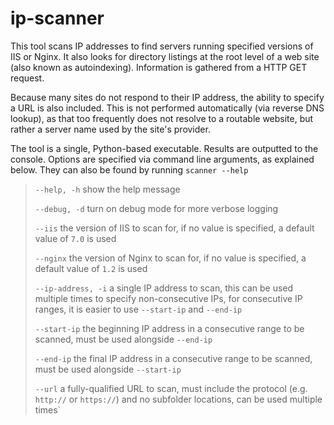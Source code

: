 # ip-scanner

This tool scans IP addresses to find servers running specified versions of IIS or Nginx. It also looks for directory listings at the root level of a web site (also known as autoindexing). Information is gathered from a HTTP GET request.

Because many sites do not respond to their IP address, the ability to specify a URL is also included. This is not performed automatically (via reverse DNS lookup), as that too frequently does not resolve to a routable website, but rather a server name used by the site's provider.

The tool is a single, Python-based executable. Results are outputted to the console. Options are specified via command line arguments, as explained below. They can also be found by running `scanner --help`

> `--help, -h` show the help message
>
> `--debug, -d` turn on debug mode for more verbose logging
>
> `--iis` the version of IIS to scan for, if no value is specified, a default value of `7.0` is used
>
> `--nginx` the version of Nginx to scan for, if no value is specified, a default value of `1.2` is used
>
> `--ip-address, -i` a single IP address to scan, this can be used multiple times to specify non-consecutive IPs, for consecutive IP ranges, it is easier to use `--start-ip` and `--end-ip`
>
> `--start-ip` the beginning IP address in a consecutive range to be scanned, must be used alongside `--end-ip`
>
> `--end-ip` the final IP address in a consecutive range to be scanned, must be used alongside `--start-ip`
>
> `--url` a fully-qualified URL to scan, must include the protocol (e.g. `http://` or `https://`) and no subfolder locations, can be used multiple times`

